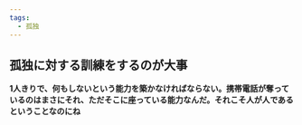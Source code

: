 ```yaml
---
tags:
  - 孤独
---
```

## 孤独に対する訓練をするのが大事

**1人きりで、何もしないという能力を築かなければならない。携帯電話が奪っているのはまさにそれ、ただそこに座っている能力なんだ。それこそ人が人であるということなのにね**

##